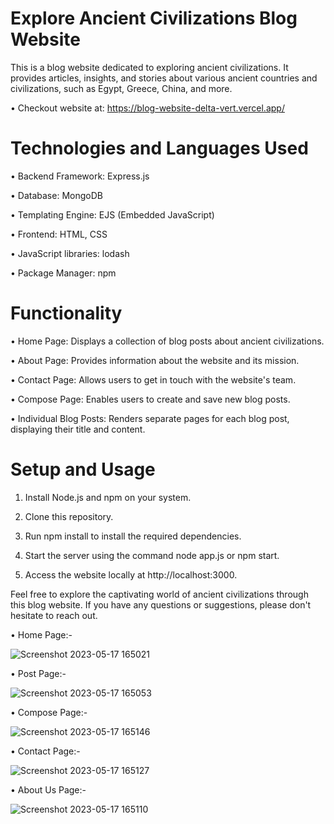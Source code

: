 # Explore Ancient Civilizations Blog Website
This is a blog website dedicated to exploring ancient civilizations. It provides articles, insights, and stories about various ancient countries and civilizations, such as Egypt, Greece, China, and more.

• Checkout website at: https://blog-website-delta-vert.vercel.app/

# Technologies and Languages Used
•	Backend Framework: Express.js

•	Database: MongoDB

•	Templating Engine: EJS (Embedded JavaScript)

•	Frontend: HTML, CSS

•	JavaScript libraries: lodash

•	Package Manager: npm
# Functionality
•	Home Page: Displays a collection of blog posts about ancient civilizations.

•	About Page: Provides information about the website and its mission.

•	Contact Page: Allows users to get in touch with the website's team.

•	Compose Page: Enables users to create and save new blog posts.

•	Individual Blog Posts: Renders separate pages for each blog post, displaying their title and content.
# Setup and Usage
1.	Install Node.js and npm on your system.

2.	Clone this repository.

3.	Run npm install to install the required dependencies.

4.	Start the server using the command node app.js or npm start.

5.	Access the website locally at http://localhost:3000.

Feel free to explore the captivating world of ancient civilizations through this blog website. If you have any questions or suggestions, please don't hesitate to reach out. 

• Home Page:-

![Screenshot 2023-05-17 165021](https://github.com/shubh-2935/Blog-Website/assets/122744849/b32b29e9-2d5f-4710-b899-e1d1b324bc47)

• Post Page:-

![Screenshot 2023-05-17 165053](https://github.com/shubh-2935/Blog-Website/assets/122744849/f108e90c-ab95-494a-afba-bd68b256f923)

• Compose Page:-

![Screenshot 2023-05-17 165146](https://github.com/shubh-2935/Blog-Website/assets/122744849/5098bbe1-3782-4f02-a43b-2c17d6f06262)

• Contact Page:-

![Screenshot 2023-05-17 165127](https://github.com/shubh-2935/Blog-Website/assets/122744849/a8d40589-aad4-4d75-9671-a0383a981fd0)

• About Us Page:-

![Screenshot 2023-05-17 165110](https://github.com/shubh-2935/Blog-Website/assets/122744849/ca6a65e7-9cdd-4ffa-b05a-9238bdd27f2c)
